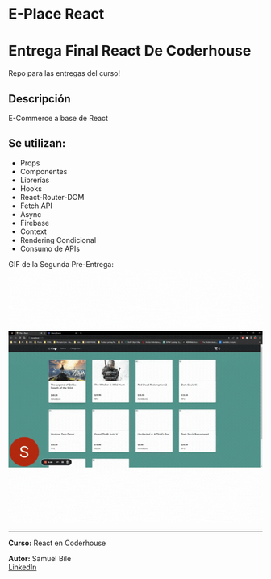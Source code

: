 # E-Place React
# Entrega Final React De Coderhouse
Repo para las entregas del curso!

## Descripción

E-Commerce a base de React

## Se utilizan:
+ Props
+ Componentes
+ Librerías
+ Hooks
+ React-Router-DOM
+ Fetch API
+ Async
+ Firebase
+ Context
+ Rendering Condicional
+ Consumo de APIs

GIF de la Segunda Pre-Entrega:
![Entrega GIF](ReactGIF.gif)

---
**Curso:** React en Coderhouse

**Autor:** Samuel Bile  
[LinkedIn](https://www.linkedin.com/in/samuel-isaiah-bile-monta%C3%B1o-aaa43a222/)
